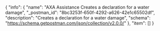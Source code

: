 {
  "info": {
    "name": "AXA Assistance Creates a declaration for a water damage",
    "_postman_id": "8bc3253f-650f-4292-a626-42e1c65502df",
    "description": "Creates a declaration for a water damage",
    "schema": "https://schema.getpostman.com/json/collection/v2.0.0/"
  },
  "item": []
}